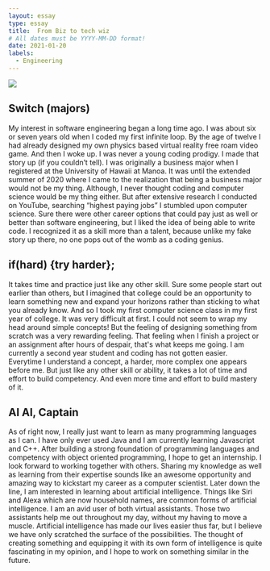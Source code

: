 ```yaml
---
layout: essay
type: essay
title:  From Biz to tech wiz 
# All dates must be YYYY-MM-DD format!
date: 2021-01-20
labels:
  - Engineering
---
```


<img class="ui image" src=".../image/<AI-image.jpg>">

## Switch (majors)

My interest in software engineering began a long time ago. I was about six or seven years old when I coded my first infinite loop. By the age of twelve I had already designed my own physics based virtual reality free roam video game. And then I woke up. I was never a young coding prodigy. I made that story up (if you couldn’t tell). I was originally a business major when I registered at the University of Hawaii at Manoa. It was until the extended summer of 2020 where I came to the realization that being a business major would not be my thing. Although, I never thought coding and computer science would be my thing either. But after extensive research I conducted on YouTube, searching “highest paying jobs” I stumbled upon computer science. Sure there were other career options that could pay just as well or better than software engineering, but I liked the idea of being able to write code. I recognized it as a skill more than a talent, because unlike my fake story up there, no one pops out of the womb as a coding genius. 


## if(hard) {try harder};

It takes time and practice just like any other skill. Sure some people start out earlier than others, but I imagined that college could be an opportunity to learn something new and expand your horizons rather than sticking to what you already know. And so I took my first computer science class in my first year of college. It was very difficult at first. I could not seem to wrap my head around simple concepts! But the feeling of designing something from scratch was a very rewarding feeling. That feeling when I finish a project or an assignment after hours of despair, that's what keeps me going. I am currently a second year student and coding has not gotten easier. Everytime I understand a concept, a harder, more complex one appears before me. But just like any other skill or ability, it takes a lot of time and effort to build competency. And even more time and effort to build mastery of it.


## AI AI, Captain

As of right now, I really just want to learn as many programming languages as I can. I have only ever used Java and I am currently learning Javascript and C++. After building a strong foundation of programming languages and competency with object oriented programming, I hope to get an internship. I look forward to working together with others. Sharing my knowledge as well as learning from their expertise sounds like an awesome opportunity and amazing way to kickstart my career as a computer scientist. Later down the line, I am interested in learning about artificial intelligence. Things like Siri and Alexa which are now household names, are common forms of artificial intelligence. I am an avid user of both virtual assistants. Those two assistants help me out throughout my day, without my having to move a muscle. Artificial intelligence has made our lives easier thus far, but I believe we have only scratched the surface of the possibilities. The thought of creating something and equipping it with its own form of intelligence is quite fascinating in my opinion, and I hope to work on something similar in the future.


